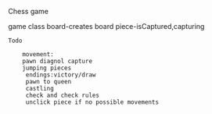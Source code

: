 Chess game


game class
    board-creates board
    piece-isCaptured,capturing


    Todo

        movement:
        pawn diagnol capture
        jumping pieces
         endings:victory/draw
         pawn to queen
         castling
         check and check rules
         unclick piece if no possible movements

         

   